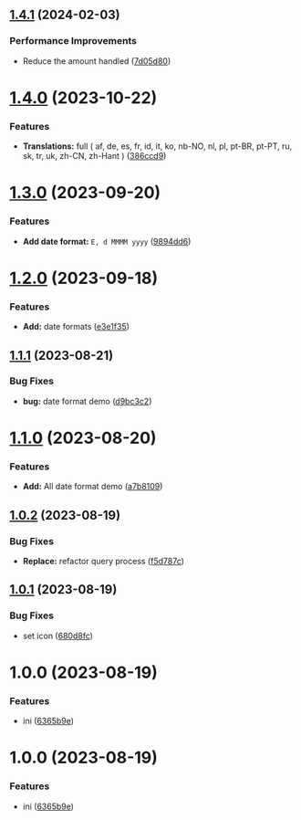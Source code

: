 ## [1.4.1](https://github.com/YU000jp/logseq-plugin-legacy-date-format/compare/v1.4.0...v1.4.1) (2024-02-03)


### Performance Improvements

* Reduce the amount handled ([7d05d80](https://github.com/YU000jp/logseq-plugin-legacy-date-format/commit/7d05d8092740671dd5b5da116948bd727d5742ef))

# [1.4.0](https://github.com/YU000jp/logseq-plugin-legacy-date-format/compare/v1.3.0...v1.4.0) (2023-10-22)


### Features

* **Translations:** full ( af, de, es, fr, id, it, ko, nb-NO, nl, pl, pt-BR, pt-PT, ru, sk, tr, uk, zh-CN, zh-Hant ) ([386ccd9](https://github.com/YU000jp/logseq-plugin-legacy-date-format/commit/386ccd9ea851e628dae4b6a7436c5bfe89e085d2))

# [1.3.0](https://github.com/YU000jp/logseq-plugin-legacy-date-format/compare/v1.2.0...v1.3.0) (2023-09-20)


### Features

* **Add date format:** `E, d MMMM yyyy` ([9894dd6](https://github.com/YU000jp/logseq-plugin-legacy-date-format/commit/9894dd628433ec4b2199bc3c6eca93e2029d62a3))

# [1.2.0](https://github.com/YU000jp/logseq-plugin-legacy-date-format/compare/v1.1.1...v1.2.0) (2023-09-18)


### Features

* **Add:** date formats ([e3e1f35](https://github.com/YU000jp/logseq-plugin-legacy-date-format/commit/e3e1f35e544e8848a2e8d0525e170eea813294c9))

## [1.1.1](https://github.com/YU000jp/logseq-plugin-legacy-date-format/compare/v1.1.0...v1.1.1) (2023-08-21)


### Bug Fixes

* **bug:** date format demo ([d9bc3c2](https://github.com/YU000jp/logseq-plugin-legacy-date-format/commit/d9bc3c2465b5cbfe6dc7ac90fc3149462e15f24c))

# [1.1.0](https://github.com/YU000jp/logseq-plugin-legacy-date-format/compare/v1.0.2...v1.1.0) (2023-08-20)


### Features

* **Add:** All date format demo ([a7b8109](https://github.com/YU000jp/logseq-plugin-legacy-date-format/commit/a7b8109dfe03d5acbde10a4c2da9688b1f5d68c7))

## [1.0.2](https://github.com/YU000jp/logseq-plugin-legacy-date-format/compare/v1.0.1...v1.0.2) (2023-08-19)


### Bug Fixes

* **Replace:** refactor query process ([f5d787c](https://github.com/YU000jp/logseq-plugin-legacy-date-format/commit/f5d787c5e7b4b67200107ff10dd87beaf5499155))

## [1.0.1](https://github.com/YU000jp/logseq-plugin-legacy-date-format/compare/v1.0.0...v1.0.1) (2023-08-19)


### Bug Fixes

* set icon ([680d8fc](https://github.com/YU000jp/logseq-plugin-legacy-date-format/commit/680d8fc0622134e43c988cb0ab3fabd61e2f421e))

# 1.0.0 (2023-08-19)


### Features

* ini ([6365b9e](https://github.com/YU000jp/logseq-plugin-legacy-date-format/commit/6365b9e8ba01e90749f99ae092da3f98cdb079dc))

# 1.0.0 (2023-08-19)


### Features

* ini ([6365b9e](https://github.com/YU000jp/logseq-plugin-legacy-date-format/commit/6365b9e8ba01e90749f99ae092da3f98cdb079dc))
